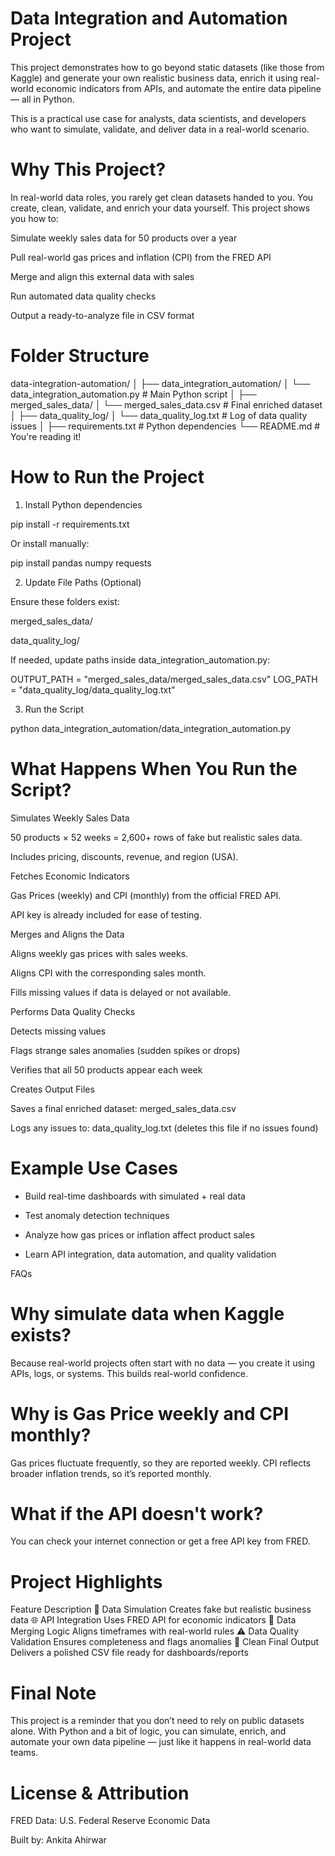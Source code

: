 # Data Integration and Automation Project 
This project demonstrates how to go beyond static datasets (like those from Kaggle) and generate your own realistic business data, enrich it using real-world economic indicators from APIs, and automate the entire data pipeline — all in Python.

This is a practical use case for analysts, data scientists, and developers who want to simulate, validate, and deliver data in a real-world scenario.

# Why This Project?
In real-world data roles, you rarely get clean datasets handed to you.
You create, clean, validate, and enrich your data yourself.
This project shows you how to:

Simulate weekly sales data for 50 products over a year

Pull real-world gas prices and inflation (CPI) from the FRED API

Merge and align this external data with sales

Run automated data quality checks

Output a ready-to-analyze file in CSV format

# Folder Structure
data-integration-automation/
│
├── data_integration_automation/
│   └── data_integration_automation.py     # Main Python script
│
├── merged_sales_data/
│   └── merged_sales_data.csv              # Final enriched dataset
│
├── data_quality_log/
│   └── data_quality_log.txt               # Log of data quality issues
│
├── requirements.txt                       # Python dependencies
└── README.md                              # You're reading it!

# How to Run the Project
1. Install Python dependencies

pip install -r requirements.txt

Or install manually:

pip install pandas numpy requests

2. Update File Paths (Optional)
   
Ensure these folders exist:

merged_sales_data/

data_quality_log/

If needed, update paths inside data_integration_automation.py:

OUTPUT_PATH = "merged_sales_data/merged_sales_data.csv"
LOG_PATH = "data_quality_log/data_quality_log.txt"

3. Run the Script

python data_integration_automation/data_integration_automation.py

# What Happens When You Run the Script?
Simulates Weekly Sales Data

50 products × 52 weeks = 2,600+ rows of fake but realistic sales data.

Includes pricing, discounts, revenue, and region (USA).

Fetches Economic Indicators

Gas Prices (weekly) and CPI (monthly) from the official FRED API.

API key is already included for ease of testing.

Merges and Aligns the Data

Aligns weekly gas prices with sales weeks.

Aligns CPI with the corresponding sales month.

Fills missing values if data is delayed or not available.

Performs Data Quality Checks

Detects missing values

Flags strange sales anomalies (sudden spikes or drops)

Verifies that all 50 products appear each week

Creates Output Files

Saves a final enriched dataset: merged_sales_data.csv

Logs any issues to: data_quality_log.txt (deletes this file if no issues found)

# Example Use Cases
- Build real-time dashboards with simulated + real data

- Test anomaly detection techniques

- Analyze how gas prices or inflation affect product sales

- Learn API integration, data automation, and quality validation

FAQs
# Why simulate data when Kaggle exists?
Because real-world projects often start with no data — you create it using APIs, logs, or systems. This builds real-world confidence.

# Why is Gas Price weekly and CPI monthly?
Gas prices fluctuate frequently, so they are reported weekly.
CPI reflects broader inflation trends, so it’s reported monthly.

# What if the API doesn't work?
You can check your internet connection or get a free API key from FRED.

# Project Highlights
Feature	Description
🔄 Data Simulation	Creates fake but realistic business data
🌐 API Integration	Uses FRED API for economic indicators
🔗 Data Merging Logic	Aligns timeframes with real-world rules
⚠️ Data Quality Validation	Ensures completeness and flags anomalies
🧹 Clean Final Output	Delivers a polished CSV file ready for dashboards/reports

# Final Note
This project is a reminder that you don’t need to rely on public datasets alone.
With Python and a bit of logic, you can simulate, enrich, and automate your own data pipeline — just like it happens in real-world data teams.

# License & Attribution 
FRED Data: U.S. Federal Reserve Economic Data

Built by: Ankita Ahirwar 

